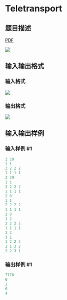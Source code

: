 # Teletransport

## 题目描述

[problemUrl]: https://uva.onlinejudge.org/index.php?option=com_onlinejudge&Itemid=8&category=823&page=show_problem&problem=4661

[PDF](https://uva.onlinejudge.org/external/127/p12796.pdf)

![](https://cdn.luogu.com.cn/upload/vjudge_pic/UVA12796/62706099ffee5ff24d6d6d4145f4ed3de9ca13c9.png)

## 输入输出格式

### 输入格式

![](https://cdn.luogu.com.cn/upload/vjudge_pic/UVA12796/f7d33d427e203d4b9bc8e15fb0c1f2279cb4f879.png)

### 输出格式

![](https://cdn.luogu.com.cn/upload/vjudge_pic/UVA12796/199e84171f2f92a1b3ad72b7e8eb4b46ebe621d1.png)

## 输入输出样例

### 输入样例 #1

```cpp
2 20
1 1
2 2 2 2
1 1 1 1
2 29
1 1
2 2 2 2
1 1 1 1
2 0
1 1
2 2 2 2
1 1 1 1
2 0
1 2
2 2 2 2
1 1 1 1
3 2
3 1
1 2 2 2
2 1 3 2
2 2 3 1
```


### 输出样例 #1

```cpp
7776
0
1
0
4
```


